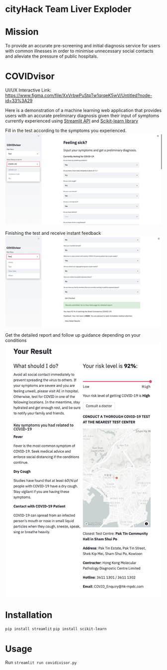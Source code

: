 # cityHack Team Liver Exploder
# Mission
To provide an accurate pre-screening and initial diagnosis service for users with common illnesses in order to minimise unnecessary social contacts and alleviate the pressure of public hospitals.

# COVIDvisor
UI/UX Interactive Link: https://www.figma.com/file/XxVrbwPuStpTw1qrqeK5wV/Untitled?node-id=33%3A29

Here is a demonstration of a machine learning web application that provides users with an accurate preliminary diagnosis given their input of symptoms currently experienced using [Streamlit API](https://docs.streamlit.io/en/stable/index.html) and [Scikit-learn library](https://scikit-learn.org/stable/index.html)

Fill in the test according to the symptoms you experienced.
![Test Page](https://github.com/Andrew-FungKinHo/cityHack/blob/master/test_page.png)

Finishing the test and receive instant feedback
![Test Completion Page](https://github.com/Andrew-FungKinHo/cityHack/blob/master/test_completion_page.png)

Get the detailed report and follow up guidance depending on your conditions
![Result Page](https://github.com/Andrew-FungKinHo/cityHack/blob/master/result_page.png)

# Installation
`pip install streamlit`
`pip install scikit-learn`

# Usage
Run 
`streamlit run covidivisor.py`

